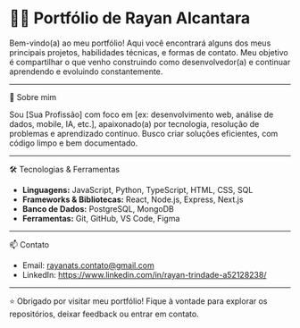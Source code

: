# 🧑‍💻 Portfólio de Rayan Alcantara

Bem-vindo(a) ao meu portfólio! Aqui você encontrará alguns dos meus principais projetos, habilidades técnicas, e formas de contato. Meu objetivo é compartilhar o que venho construindo como desenvolvedor(a) e continuar aprendendo e evoluindo constantemente.

---

🚀 Sobre mim

Sou [Sua Profissão] com foco em [ex: desenvolvimento web, análise de dados, mobile, IA, etc.], apaixonado(a) por tecnologia, resolução de problemas e aprendizado contínuo. Busco criar soluções eficientes, com código limpo e bem documentado.

---

🛠️ Tecnologias & Ferramentas

- **Linguagens:** JavaScript, Python, TypeScript, HTML, CSS, SQL  
- **Frameworks & Bibliotecas:** React, Node.js, Express, Next.js  
- **Banco de Dados:** PostgreSQL, MongoDB  
- **Ferramentas:** Git, GitHub, VS Code, Figma

---

📫 Contato

- Email: rayanats.contato@gmail.com
- LinkedIn: https://www.linkedin.com/in/rayan-trindade-a52128238/

---

⭐ Obrigado por visitar meu portfólio! Fique à vontade para explorar os repositórios, deixar feedback ou entrar em contato.

